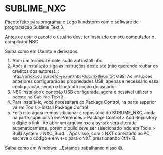 # SUBLIME_NXC

Pacote feito para programar o Lego Mindstorm com o software de programação Sublime Text 3.

Antes de usar o pacote o usuário deve ter instalado em seu computador o compilador NBC. 

Saiba como em Ubuntu e derivados: 
  1. Abra um terminal e cole: sudo apt install nbc.
  2. Após a instalação siga as instruções deste site (não querendo roubar os créditos dos autores). : http://bricxcc.sourceforge.net/nbc/doc/nxtlinux.txt  OBS: As intruções anteriores configurarão as propriedades USB, apenas é necessário essa configuração, sendo o bluetooth opção do usuário.
  3. NBC instalado e conexão USB configurada, agora é possivel utilizar o pacote no Sublime Text 3.
  4. Para instalá-lo, você necessitará do Package Control, na parte superior vá em Tools > Install Package Control
  5. Feito isto agora iremos adicionar o repositório do SUBLIME_NXC, ainda na parte superior vá em Prerences > Package Control > Add Repository e digite o link 
  . Ao abrir um arquivo.nxc a syntax será alterada automaticamente, porém o build deve ser selecionado indo em Tools > Build system > NXC_Build.
  . Após isso, com o NXT conectado ao PC, escreva o código e envie-o para o NXT pressionando Ctrl+ B.

Saiba como em Windows: ...Estamos trabalhando nisso 😅.
 
  

